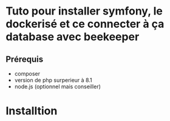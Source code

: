 # Tuto pour installer symfony, le dockerisé et ce connecter à ça database avec beekeeper

## Prérequis
  - composer
  - version de php surperieur à 8.1
  - node.js (optionnel mais conseiller)

# Installtion

